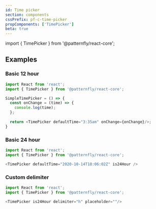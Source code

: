 ```yaml
---
id: Time picker
section: components
cssPrefix: pf-c-time-picker
propComponents: ['TimePicker']
beta: true
---
```


import { TimePicker } from '@patternfly/react-core';

## Examples
### Basic 12 hour
```js
import React from 'react';
import { TimePicker } from '@patternfly/react-core';

SimpleTimePicker = () => {
  const onChange = (time) => {
    console.log(time);
  };
  
  return <TimePicker defaultTime="3:35am" onChange={onChange}/>;
}
```

### Basic 24 hour
```js
import React from 'react';
import { TimePicker } from '@patternfly/react-core';

<TimePicker defaultTime="2020-10-14T18:06:02Z" is24Hour />

```
### Custom delimiter
```js
import React from 'react';
import { TimePicker } from '@patternfly/react-core';

<TimePicker is24Hour delimiter="h" placeholder=""/>

```
